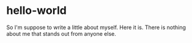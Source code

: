 # hello-world

So I'm suppose to write a little about myself.  Here it is.  There is nothing about me that stands out from anyone else.
